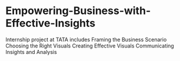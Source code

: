 # Empowering-Business-with-Effective-Insights
Internship project at TATA includes Framing the Business Scenario Choosing the Right Visuals Creating Effective Visuals Communicating Insights and Analysis
